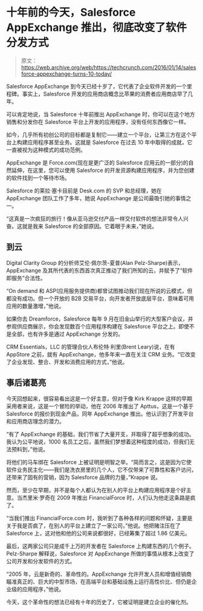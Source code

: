 # 十年前的今天，Salesforce AppExchange 推出，彻底改变了软件分发方式 

> 原文：<https://web.archive.org/web/https://techcrunch.com/2016/01/14/salesforce-appexchange-turns-10-today/>

Salesforce AppExchange 到今天已经十岁了，它代表了企业软件开发的一个里程碑。事实上，Salesforce 开发的应用商店概念比苹果的消费者应用商店早了几年。

可以肯定地说，当 Salesforce 十年前推出 AppExchange 时，你可以在这个地方销售和分发你在 Salesforce 平台上开发的应用程序，没有任何东西像它一样。

如今，几乎所有初创公司的目标都是复制它——建立一个平台，让第三方在这个平台上构建应用程序甚至业务。这就是 Salesforce 在过去 10 年中取得的成就，它一直被视为这种模式的成功范例。

AppExchange 是 Force.com(现在是更广泛的 Salesforce 应用云的一部分)的自然延伸，在这里，您可以使用 Salesforce 的开发资源构建应用程序，并为您创建的软件找到一个等待市场。

Salesforce 的莱拉·塞卡目前是 Desk.com 的 SVP 和总经理，她在 AppExchange 团队工作了多年，她说 AppExchange 是公司最吸引她的事情之一。

“这真是一次疯狂的旅行！像从亚马逊交付产品一样交付软件的想法非常令人兴奋。这就是我来 Salesforce 的全部原因。它着眼于未来，”她说。

## 到云

Digital Clarity Group 的分析师艾伦·佩尔茨-夏普(Alan Pelz-Sharpe)表示，AppExchange 及其所代表的东西首次真正推动了我们所知的云，并赋予了“软件即服务”合法性。

“On demand 和 ASP(应用服务提供商)都曾试图推动我们现在所说的云模式，但都没有成功。但一个开放的 B2B 交易平台，向开发者开放底层平台，意味着可用应用的数量激增，”他说。

如果你去 Dreamforce，Salesforce 每年 9 月在旧金山举行的大型客户会议，并参观供应商展示，你会发现数百个应用程序构建在 Salesforce 平台之上。即使不是全部，也有许多是通过 AppExchange 分发的。

CRM Essentials，LLC 的管理合伙人布伦特·利里(Brent Leary)说，在有 AppStore 之前，就有 AppExchange，他多年来一直在关注 CRM 业务。“它改变了企业发现、整合、开发和消费应用的方式，”他说。

## 事后诸葛亮

今天回想起来，很容易看出这是一个好主意，但对于像 Kirk Krappe 这样的早期采用者来说，这是一个冒险的举动，他在 2006 年推出了 Apttus，这是一个基于 Salesforce 的报价到现金产品，同年 AppExchange 推出。他认识到了开发平台和应用商店理念的潜力。

“有了 AppExchange 的基础，我们节省了大量开支，并取得了超乎想象的成功。我认为公平地说，1000 名员工之后，虽然我们梦想着这种程度的成功，但我们无法预料到，”他说。

将他们的马车绑在 Salesforce 上被证明是明智之举。“简而言之，这是因为它使软件业务民主化——我们是洗衣房里的几个人，它不仅带来了可靠性和客户访问，还带来了固有的营销，因为 Salesforce 品牌的力量，”Krappe 说。

然而，至少在早期，并不是每个人都认为在别人的平台上构建应用程序是个好主意。当杰里米·罗奇在 2009 年推出 FinancialForce 时，人们认为他走这条路是疯了。

“当我们推出 FinancialForce.com 时，我听到了各种各样的问题和怀疑，主要是关于我是否疯了，在别人的平台上建立了一家公司，”他说。他把赌注压在了 Salesforce 上，这对他和他的公司来说都很好，已经筹集了超过 1.86 亿美元。

最后，这两家公司只是成千上万的开发者在 Salesforce 上构建东西的几个例子。Pelz-Sharpe 解释说，Salesforce 对 AppExchange 所做的事情从根本上改变了公司开发和分发软件的方式。

“2005 年，云是新奇的、革命性的。AppExchange 允许开发人员和增值经销商瞄准真正的、巨大的中型市场，在高端平台和基础设施上运行高性价比、但仍是企业级的应用程序，”他说。

今天，这个革命性的想法已经有十年的历史了，它被证明是建立企业的催化剂。